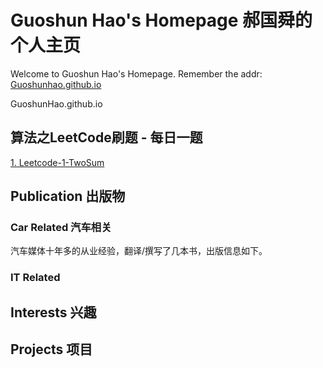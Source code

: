 # Guoshun Hao's Homepage 郝国舜的个人主页
Welcome to Guoshun Hao's Homepage.
Remember the addr: [Guoshunhao.github.io](https://Guoshunhao.github.io)

GuoshunHao.github.io

## 算法之LeetCode刷题 - 每日一题

[1. Leetcode-1-TwoSum](Leetcode-1-TwoSum.ipynb)

## Publication 出版物

### Car Related 汽车相关

汽车媒体十年多的从业经验，翻译/撰写了几本书，出版信息如下。

### IT Related


## Interests 兴趣

## Projects 项目



